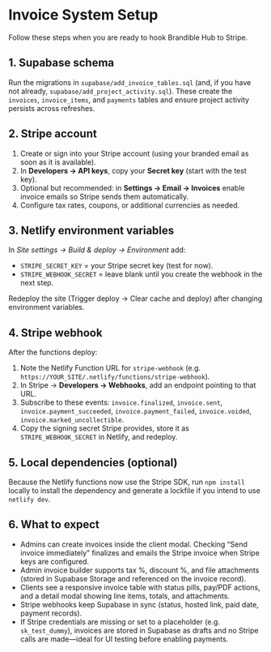 # Invoice System Setup

Follow these steps when you are ready to hook Brandible Hub to Stripe.

## 1. Supabase schema

Run the migrations in `supabase/add_invoice_tables.sql` (and, if you have not already, `supabase/add_project_activity.sql`). These create the `invoices`, `invoice_items`, and `payments` tables and ensure project activity persists across refreshes.

## 2. Stripe account

1. Create or sign into your Stripe account (using your branded email as soon as it is available).
2. In **Developers → API keys**, copy your **Secret key** (start with the test key).
3. Optional but recommended: in **Settings → Email → Invoices** enable invoice emails so Stripe sends them automatically.
4. Configure tax rates, coupons, or additional currencies as needed.

## 3. Netlify environment variables

In *Site settings → Build & deploy → Environment* add:

- `STRIPE_SECRET_KEY` = your Stripe secret key (test for now).
- `STRIPE_WEBHOOK_SECRET` = leave blank until you create the webhook in the next step.

Redeploy the site (Trigger deploy → Clear cache and deploy) after changing environment variables.

## 4. Stripe webhook

After the functions deploy:

1. Note the Netlify Function URL for `stripe-webhook` (e.g. `https://YOUR_SITE/.netlify/functions/stripe-webhook`).
2. In Stripe → **Developers → Webhooks**, add an endpoint pointing to that URL.
3. Subscribe to these events: `invoice.finalized`, `invoice.sent`, `invoice.payment_succeeded`, `invoice.payment_failed`, `invoice.voided`, `invoice.marked_uncollectible`.
4. Copy the signing secret Stripe provides, store it as `STRIPE_WEBHOOK_SECRET` in Netlify, and redeploy.

## 5. Local dependencies (optional)

Because the Netlify functions now use the Stripe SDK, run `npm install` locally to install the dependency and generate a lockfile if you intend to use `netlify dev`.

## 6. What to expect

- Admins can create invoices inside the client modal. Checking “Send invoice immediately” finalizes and emails the Stripe invoice when Stripe keys are configured.
- Admin invoice builder supports tax %, discount %, and file attachments (stored in Supabase Storage and referenced on the invoice record).
- Clients see a responsive invoice table with status pills, pay/PDF actions, and a detail modal showing line items, totals, and attachments.
- Stripe webhooks keep Supabase in sync (status, hosted link, paid date, payment records).
- If Stripe credentials are missing or set to a placeholder (e.g. `sk_test_dummy`), invoices are stored in Supabase as drafts and no Stripe calls are made—ideal for UI testing before enabling payments.

